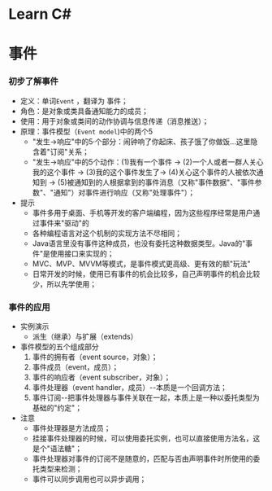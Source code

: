# Learn C#
# 事件
### 初步了解事件

- 定义：单词`Event` ，翻译为 事件；
- 角色：是对象或类具备通知能力的成员；
- 使用：用于对象或类间的动作协调与信息传递（消息推送）；
- 原理：事件模型（`Event model`)中的两个5
    - "发生->响应"中的5·个部分：闹钟响了你起床、孩子饿了你做饭...这里隐含着"订阅"关系；
    - "发生->响应"中的5个动作：(1)我有一个事件 -> (2)一个人或者一群人关心我的这个事件 -> (3)我的这个事件发生了-> (4)关心这个事件的人被依次通知到 -> (5)被通知到的人根据拿到的事件消息（又称"事件数据"、"事件参数"、"通知"）对事件进行响应（又称"处理事件"）；
- 提示
    - 事件多用于桌面、手机等开发的客户端编程，因为这些程序经常是用户通过事件来"驱动"的
    - 各种编程语言对这个机制的实现方法不尽相同；
    - Java语言里没有事件这种成员，也没有委托这种数据类型。Java的"事件"是使用接口来实现的；
    - MVC、MVP、MVVM等模式，是事件模式更高级、更有效的额"玩法"
    - 日常开发的时候，使用已有事件的机会比较多，自己声明事件的机会比较少，所以先学使用；

### 事件的应用
- 实例演示
    - 派生（继承）与扩展（extends）
- 事件模型的五个组成部分
    1. 事件的拥有者（event source，对象）；
    2. 事件成员（event，成员）；
    3. 事件的响应者（event subscriber，对象）；
    4. 事件处理器（event handler，成员）--本质是一个回调方法；
    5. 事件订阅--把事件处理器与事件关联在一起，本质上是一种以委托类型为基础的"约定"；
- 注意
    - 事件处理器是方法成员；
    - 挂接事件处理器的时候，可以使用委托实例，也可以直接使用方法名，这是个"语法糖"；
    - 事件处理器对事件的订阅不是随意的，匹配与否由声明事件时所使用的委托类型来检测；
    - 事件可以同步调用也可以异步调用；


